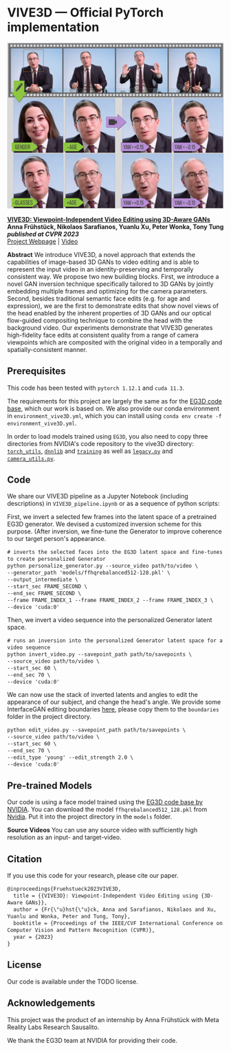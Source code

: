 # VIVE3D &mdash; Official PyTorch implementation

![Teaser image](./docs/vive3D_mini_pipeline.png)


<a href='https://arxiv.org/abs/2203.07293'>**VIVE3D: Viewpoint-Independent Video Editing using 3D-Aware GANs**</a><br>
****Anna Frühstück, Nikolaos Sarafianos, Yuanlu Xu, Peter Wonka, Tony Tung****<br>
***published at CVPR 2023***<br>
[Project Webpage](http://afruehstueck.github.io/vive3D) | [Video](https://www.youtube.com/watch?v=qfYGQwOw8pg)

**Abstract**
We introduce VIVE3D, a novel approach that extends the capabilities of image-based 3D GANs to video editing and is able to represent the input video in an identity-preserving and temporally consistent way. We propose two new building blocks. First, we introduce a novel GAN inversion technique specifically tailored to 3D GANs by jointly embedding multiple frames and optimizing for the camera parameters. Second, besides traditional semantic face edits (e.g. for age and expression), we are the first to demonstrate edits that show novel views of the head enabled by the inherent properties of 3D GANs and our optical flow-guided compositing technique to combine the head with the background video. Our experiments demonstrate that VIVE3D generates high-fidelity face edits at consistent quality from a range of camera viewpoints which are composited with the original video in a temporally and spatially-consistent manner.

## Prerequisites
This code has been tested with `pytorch 1.12.1` and `cuda 11.3`.

The requirements for this project are largely the same as for the [EG3D code base](https://github.com/NVlabs/eg3d), which our work is based on.
We also provide our conda environment in `environment_vive3D.yml`, which you can install using `conda env create -f environment_vive3D.yml`.

In order to load models trained using `EG3D`, you also need to copy three directories from NVIDIA's code repository to the vive3D directory:
[`torch_utils`](https://github.com/NVlabs/eg3d/tree/main/eg3d/torch_utils),
[`dnnlib`](https://github.com/NVlabs/eg3d/tree/main/eg3d/dnnlib) and 
[`training`](https://github.com/NVlabs/eg3d/tree/main/eg3d/training) as well as 
[`legacy.py`](https://github.com/NVlabs/eg3d/blob/main/eg3d/legacy.py) and  
[`camera_utils.py`](https://github.com/NVlabs/eg3d/blob/main/eg3d/camera_utils.py).

## Code

We share our VIVE3D pipeline as a Jupyter Notebook (including descriptions) in `VIVE3D_pipeline.ipynb` or as a sequence of python scripts:


First, we invert a selected few frames into the latent space of a pretrained EG3D generator. We devised a customized inversion scheme for this purpose. (After inversion, we fine-tune the Generator to improve coherence to our target person's appearance.
```
# inverts the selected faces into the EG3D latent space and fine-tunes to create personalized Generator
python personalize_generator.py --source_video path/to/video \
--generator_path 'models/ffhqrebalanced512-128.pkl' \
--output_intermediate \
--start_sec FRAME_SECOND \
--end_sec FRAME_SECOND \
--frame FRAME_INDEX_1 --frame FRAME_INDEX_2 --frame FRAME_INDEX_3 \ 
--device 'cuda:0'

```

Then, we invert a video sequence into the personalized Generator latent space.
```
# runs an inversion into the personalized Generator latent space for a video sequence
python invert_video.py --savepoint_path path/to/savepoints \
--source_video path/to/video \
--start_sec 60 \
--end_sec 70 \ 
--device 'cuda:0'
```

We can now use the stack of inverted latents and angles to edit the appearance of our subject, and change the head's angle.
We provide some InterfaceGAN editing boundaries [here](https://drive.google.com/file/d/1QM9691qBP-Trw3XrEb_CcEx3dEDKmWrE), please copy them to the `boundaries` folder in the project directory.
```
python edit_video.py --savepoint_path path/to/savepoints \
--source_video path/to/video \
--start_sec 60 \
--end_sec 70 \
--edit_type 'young' --edit_strength 2.0 \ 
--device 'cuda:0'

```

## Pre-trained Models
Our code is using a face model trained using the [EG3D code base by NVIDIA](https://github.com/NVlabs/eg3d). You can download the model `ffhqrebalanced512_128.pkl` from [Nvidia](https://github.com/NVlabs/eg3d/blob/main/docs/models.md). Put it into the project directory in the `models` folder.

**Source Videos**
You can use any source video with sufficiently high resolution as an input- and target-video. 

## Citation
If you use this code for your research, please cite our paper.
```
@inproceedings{Fruehstueck2023VIVE3D,
  title = {{VIVE3D}: Viewpoint-Independent Video Editing using {3D-Aware GANs}},
  author = {Fr{\"u}hst{\"u}ck, Anna and Sarafianos, Nikolaos and Xu, Yuanlu and Wonka, Peter and Tung, Tony},
  booktitle = {Proceedings of the IEEE/CVF International Conference on Computer Vision and Pattern Recognition (CVPR)},
  year = {2023}
}
```

## License
Our code is available under the  TODO license. 

## Acknowledgements
This project was the product of an internship by Anna Frühstück with Meta Reality Labs Research Sausalito.

We thank the EG3D team at NVIDIA for providing their code.
